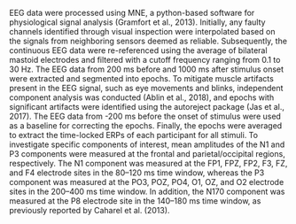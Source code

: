 EEG data were processed using MNE, a python-based software for physiological signal analysis (Gramfort et al., 2013).
Initially, any faulty channels identified through visual inspection were interpolated based on the signals from neighboring sensors deemed as reliable. 
Subsequently, the continuous EEG data were re-referenced using the average of bilateral mastoid electrodes and filtered with a cutoff frequency ranging from 0.1 to 30 Hz. 
The EEG data from 200 ms before and 1000 ms after stimulus onset were extracted and segmented into epochs. 
To mitigate muscle artifacts present in the EEG signal, such as eye movements and blinks, independent component analysis was conducted (Ablin et al., 2018), and epochs with significant artifacts were identified using the autoreject package (Jas et al., 2017). 
The EEG data from -200 ms before the onset of stimulus were used as a baseline for correcting the epochs. 
Finally, the epochs were averaged to extract the time-locked ERPs of each participant for all stimuli.
To investigate specific components of interest, mean amplitudes of the N1 and P3 components were measured at the frontal and parietal/occipital regions, respectively. 
The N1 component was measured at the FP1, FPZ, FP2, F3, FZ, and F4 electrode sites in the 80–120 ms time window, 
whereas the P3 component was measured at the PO3, POZ, PO4, O1, OZ, and O2 electrode sites in the 200–400 ms time window. 
In addition, the N170 component was measured at the P8 electrode site in the 140–180 ms time window, as previously reported by Caharel et al. (2013).
